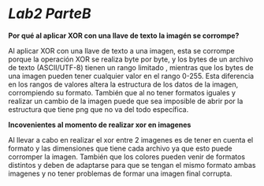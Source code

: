 # *Lab2 ParteB*
**Por qué al aplicar XOR con una llave de texto la imagén se corrompe?**

Al aplicar XOR con una llave de texto a una imagen, esta se corrompe porque la operación XOR se realiza byte por byte, y los bytes de un archivo de texto (ASCII/UTF-8) tienen un rango limitado , mientras que los bytes de una imagen pueden tener cualquier valor en el rango 0-255. Esta diferencia en los rangos de valores altera la estructura de los datos de la imagen, corrompiendo su formato. También que al no tener formatos iguales y realizar un cambio de la imagen puede que sea imposible de abrir por la estructura que tiene png que no va del todo específica.

**Incovenientes al momento de realizar xor en imagenes**

Al llevar a cabo en realizar el xor entre 2 imagenes es de tener en cuenta el formato y las dimensiones que tiene cada archivo ya que esto puede corromper la imagen. También que los colores pueden venir de formatos distintos y deben de adaptarse para que se tengan el mismo formato ambas imagenes y no tener problemas de formar una imagen final corrupta.
